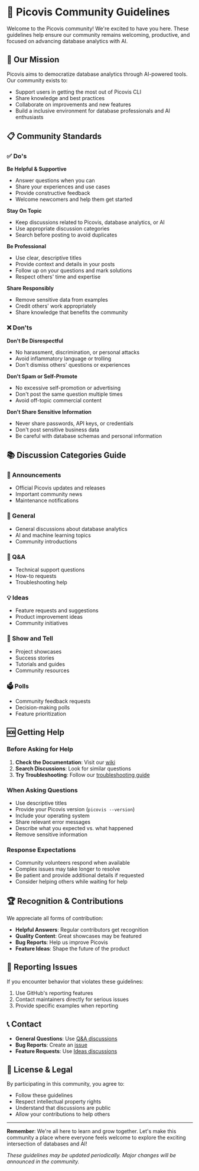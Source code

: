 # 🌟 Picovis Community Guidelines

Welcome to the Picovis community! We're excited to have you here. These guidelines help ensure our community remains welcoming, productive, and focused on advancing database analytics with AI.

## 🎯 Our Mission

Picovis aims to democratize database analytics through AI-powered tools. Our community exists to:
- Support users in getting the most out of Picovis CLI
- Share knowledge and best practices
- Collaborate on improvements and new features
- Build a inclusive environment for database professionals and AI enthusiasts

## 📋 Community Standards

### ✅ Do's

**Be Helpful & Supportive**
- Answer questions when you can
- Share your experiences and use cases
- Provide constructive feedback
- Welcome newcomers and help them get started

**Stay On Topic**
- Keep discussions related to Picovis, database analytics, or AI
- Use appropriate discussion categories
- Search before posting to avoid duplicates

**Be Professional**
- Use clear, descriptive titles
- Provide context and details in your posts
- Follow up on your questions and mark solutions
- Respect others' time and expertise

**Share Responsibly**
- Remove sensitive data from examples
- Credit others' work appropriately
- Share knowledge that benefits the community

### ❌ Don'ts

**Don't Be Disrespectful**
- No harassment, discrimination, or personal attacks
- Avoid inflammatory language or trolling
- Don't dismiss others' questions or experiences

**Don't Spam or Self-Promote**
- No excessive self-promotion or advertising
- Don't post the same question multiple times
- Avoid off-topic commercial content

**Don't Share Sensitive Information**
- Never share passwords, API keys, or credentials
- Don't post sensitive business data
- Be careful with database schemas and personal information

## 📚 Discussion Categories Guide

### 📣 Announcements
- Official Picovis updates and releases
- Important community news
- Maintenance notifications

### 💬 General
- General discussions about database analytics
- AI and machine learning topics
- Community introductions

### 🙏 Q&A
- Technical support questions
- How-to requests
- Troubleshooting help

### 💡 Ideas
- Feature requests and suggestions
- Product improvement ideas
- Community initiatives

### 🙌 Show and Tell
- Project showcases
- Success stories
- Tutorials and guides
- Community resources

### 🗳️ Polls
- Community feedback requests
- Decision-making polls
- Feature prioritization

## 🆘 Getting Help

### Before Asking for Help
1. **Check the Documentation**: Visit our [wiki](https://github.com/picovis/picovis-community/wiki)
2. **Search Discussions**: Look for similar questions
3. **Try Troubleshooting**: Follow our [troubleshooting guide](https://github.com/picovis/picovis-community/wiki/Troubleshooting)

### When Asking Questions
- Use descriptive titles
- Provide your Picovis version (`picovis --version`)
- Include your operating system
- Share relevant error messages
- Describe what you expected vs. what happened
- Remove sensitive information

### Response Expectations
- Community volunteers respond when available
- Complex issues may take longer to resolve
- Be patient and provide additional details if requested
- Consider helping others while waiting for help

## 🏆 Recognition & Contributions

We appreciate all forms of contribution:
- **Helpful Answers**: Regular contributors get recognition
- **Quality Content**: Great showcases may be featured
- **Bug Reports**: Help us improve Picovis
- **Feature Ideas**: Shape the future of the product

## 🚨 Reporting Issues

If you encounter behavior that violates these guidelines:
1. Use GitHub's reporting features
2. Contact maintainers directly for serious issues
3. Provide specific examples when reporting

## 📞 Contact

- **General Questions**: Use [Q&A discussions](https://github.com/picovis/picovis-community/discussions/categories/q-a)
- **Bug Reports**: Create an [issue](https://github.com/picovis/picovis-community/issues)
- **Feature Requests**: Use [Ideas discussions](https://github.com/picovis/picovis-community/discussions/categories/ideas)

## 📄 License & Legal

By participating in this community, you agree to:
- Follow these guidelines
- Respect intellectual property rights
- Understand that discussions are public
- Allow your contributions to help others

---

**Remember**: We're all here to learn and grow together. Let's make this community a place where everyone feels welcome to explore the exciting intersection of databases and AI!

*These guidelines may be updated periodically. Major changes will be announced in the community.*
